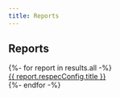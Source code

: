 ```yaml
---
title: Reports
---
```


## Reports

<div class="ui bulleted list">
{%- for report in results.all -%}
  <div class="item">
    <a href="{{ report.respecConfig.shortName | slugify }}">{{ report.respecConfig.title }}</a>
  </div>
{%- endfor -%}
</div>
